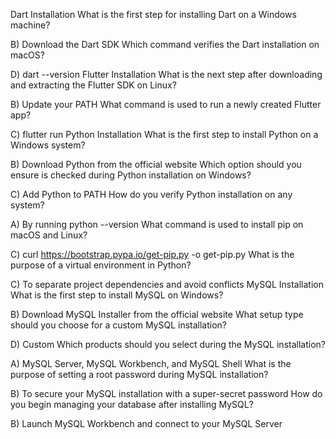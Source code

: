 Dart Installation
What is the first step for installing Dart on a Windows machine?

B) Download the Dart SDK
Which command verifies the Dart installation on macOS?

D) dart --version
Flutter Installation
What is the next step after downloading and extracting the Flutter SDK on Linux?

B) Update your PATH
What command is used to run a newly created Flutter app?

C) flutter run
Python Installation
What is the first step to install Python on a Windows system?

B) Download Python from the official website
Which option should you ensure is checked during Python installation on Windows?

C) Add Python to PATH
How do you verify Python installation on any system?

A) By running python --version
What command is used to install pip on macOS and Linux?

C) curl https://bootstrap.pypa.io/get-pip.py -o get-pip.py
What is the purpose of a virtual environment in Python?

C) To separate project dependencies and avoid conflicts
MySQL Installation
What is the first step to install MySQL on Windows?

B) Download MySQL Installer from the official website
What setup type should you choose for a custom MySQL installation?

D) Custom
Which products should you select during the MySQL installation?

A) MySQL Server, MySQL Workbench, and MySQL Shell
What is the purpose of setting a root password during MySQL installation?

B) To secure your MySQL installation with a super-secret password
How do you begin managing your database after installing MySQL?

B) Launch MySQL Workbench and connect to your MySQL Server
